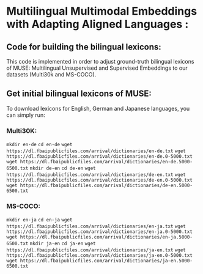 # Multilingual Multimodal Embeddings with Adapting Aligned Languages :
## Code for building the bilingual lexicons:

This code is implemented in order to adjust ground-truth bilingual lexicons of MUSE: Multilingual Unsupervised and Supervised Embeddings to our datasets (Multi30k and MS-COCO).  

## Get initial bilingual lexicons of MUSE:  
To download lexicons for English, German and Japanese languages, you can simply run:  
### Multi30K:  
`mkdir en-de`
`cd en-de`
`wget https://dl.fbaipublicfiles.com/arrival/dictionaries/en-de.txt`
`wget https://dl.fbaipublicfiles.com/arrival/dictionaries/en-de.0-5000.txt`
`wget https://dl.fbaipublicfiles.com/arrival/dictionaries/en-de.5000-6500.txt`
`mkdir de-en`
`cd de-en`
`wget https://dl.fbaipublicfiles.com/arrival/dictionaries/de-en.txt`
`wget https://dl.fbaipublicfiles.com/arrival/dictionaries/de-en.0-5000.txt`
`wget https://dl.fbaipublicfiles.com/arrival/dictionaries/de-en.5000-6500.txt`
### MS-COCO:
`mkdir en-ja`
`cd en-ja`
`wget https://dl.fbaipublicfiles.com/arrival/dictionaries/en-ja.txt`
`wget https://dl.fbaipublicfiles.com/arrival/dictionaries/en-ja.0-5000.txt`
`wget https://dl.fbaipublicfiles.com/arrival/dictionaries/en-ja.5000-6500.txt`
`mkdir ja-en`
`cd ja-en`
`wget https://dl.fbaipublicfiles.com/arrival/dictionaries/ja-en.txt`
`wget https://dl.fbaipublicfiles.com/arrival/dictionaries/ja-en.0-5000.txt`
`wget https://dl.fbaipublicfiles.com/arrival/dictionaries/ja-en.5000-6500.txt`
